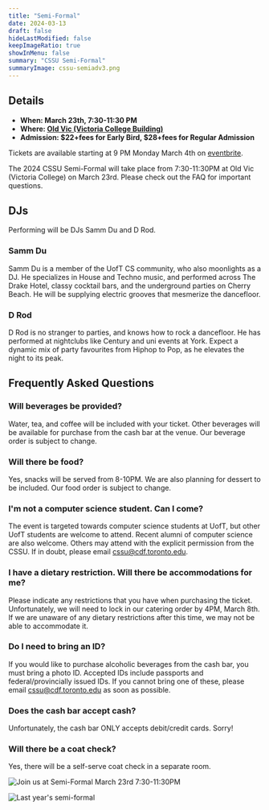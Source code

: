 ```yaml
---
title: "Semi-Formal"
date: 2024-03-13
draft: false
hideLastModified: false
keepImageRatio: true
showInMenu: false
summary: "CSSU Semi-Formal"
summaryImage: cssu-semiadv3.png
---
```


## Details

- **When: March 23th, 7:30-11:30 PM**
- **Where: [Old Vic (Victoria College Building)](https://maps.app.goo.gl/JvwuEuYYLEyGgh2x9)**
- **Admission: $22+fees for Early Bird, $28+fees for Regular Admission**

Tickets are available starting at 9 PM Monday March 4th on [eventbrite](https://www.eventbrite.com/e/cssu-semi-formal-tickets-856526944147?aff=oddtdtcreator).

The 2024 CSSU Semi-Formal will take place from 7:30-11:30PM at Old Vic (Victoria College) on March 23rd. Please check out the FAQ for important questions.

## DJs

Performing will be DJs Samm Du and D Rod.

### Samm Du

Samm Du is a member of the UofT CS community, who also moonlights as a DJ.
He specializes in House and Techno music, and performed across The Drake Hotel, classy cocktail bars, and the underground parties on Cherry Beach.
He will be supplying electric grooves that mesmerize the dancefloor.

### D Rod

D Rod is no stranger to parties, and knows how to rock a dancefloor.
He has performed at nightclubs like Century and uni events at York.
Expect a dynamic mix of party favourites from Hiphop to Pop, as he elevates the night to its peak.

## Frequently Asked Questions

### Will beverages be provided?

Water, tea, and coffee will be included with your ticket. Other beverages will be available for purchase from the cash bar at the venue. Our beverage order is subject to change.

### Will there be food?

Yes, snacks will be served from 8-10PM. We are also planning for dessert to be included. Our food order is subject to change.

### I'm not a computer science student. Can I come?

The event is targeted towards computer science students at UofT, but other UofT students are welcome to attend. Recent alumni of computer science are also welcome. Others may attend with the explicit permission from the CSSU. If in doubt, please email cssu@cdf.toronto.edu.

### I have a dietary restriction. Will there be accommodations for me?

Please indicate any restrictions that you have when purchasing the ticket. Unfortunately, we will need to lock in our catering order by 4PM, March 8th. If we are unaware of any dietary restrictions after this time, we may not be able to accommodate it.

### Do I need to bring an ID?

If you would like to purchase alcoholic beverages from the cash bar, you must bring a photo ID. Accepted IDs include passports and federal/provincially issued IDs. If you cannot bring one of these, please email cssu@cdf.toronto.edu as soon as possible.

### Does the cash bar accept cash?

Unfortunately, the cash bar ONLY accepts debit/credit cards. Sorry!

### Will there be a coat check?

Yes, there will be a self-serve coat check in a separate room.

![Join us at Semi-Formal March 23rd 7:30-11:30PM](./cssu-semiadv3.png)

![Last year's semi-formal](./2024cssu-semi-formal-placeholder-image.jpg)
